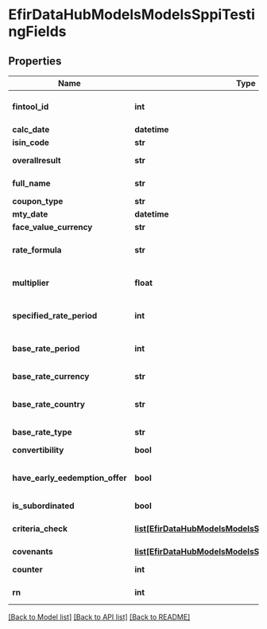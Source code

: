 # EfirDataHubModelsModelsSppiTestingFields

## Properties
Name | Type | Description | Notes
------------ | ------------- | ------------- | -------------
**fintool_id** | **int** | Идентификатор бумаги в БД Интерфакс | [optional] 
**calc_date** | **datetime** | Дата тестирования | [optional] 
**isin_code** | **str** | Код инструмента ISIN | [optional] 
**overallresult** | **str** | Общий результат тестирования | [optional] 
**full_name** | **str** | Полное наименование облигации | [optional] 
**coupon_type** | **str** | Тип купона | [optional] 
**mty_date** | **datetime** | Дата погашения | [optional] 
**face_value_currency** | **str** | Валюта долга | [optional] 
**rate_formula** | **str** | Формула для плавающей и переменной ставок | [optional] 
**multiplier** | **float** | Множитель перед рыночным показателем | [optional] 
**specified_rate_period** | **int** | Период действия заданной ставки купона (в месяцах) | [optional] 
**base_rate_period** | **int** | Срок базовой процентной ставки (в месяцах) | [optional] 
**base_rate_currency** | **str** | Валюта базовой процентной ставки | [optional] 
**base_rate_country** | **str** | Страна базовой процентной ставки в соответствии с ОКСМ | [optional] 
**base_rate_type** | **str** | Тип базовой процентной ставки | [optional] 
**convertibility** | **bool** | Конвертируемость | [optional] 
**have_early_eedemption_offer** | **bool** | Оферты типа \&quot;Досрочное погашение (ковенант)\&quot; | [optional] 
**is_subordinated** | **bool** | Субординированность | [optional] 
**criteria_check** | [**list[EfirDataHubModelsModelsSppiTestingCriteriaCheck]**](EfirDataHubModelsModelsSppiTestingCriteriaCheck.md) | Массив результатов тестирования по критериям | [optional] 
**covenants** | [**list[EfirDataHubModelsModelsSppiTestingCovenant]**](EfirDataHubModelsModelsSppiTestingCovenant.md) | Список ковенантов | [optional] 
**counter** | **int** | Общее количество записей в выборке | [optional] 
**rn** | **int** | Номер записи в выборке | [optional] 

[[Back to Model list]](../README.md#documentation-for-models) [[Back to API list]](../README.md#documentation-for-api-endpoints) [[Back to README]](../README.md)

